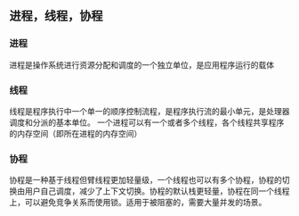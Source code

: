 ## 进程，线程，协程

### 进程
进程是操作系统进行资源分配和调度的一个独立单位，是应用程序运行的载体

### 线程
线程是程序执行中一个单一的顺序控制流程，是程序执行流的最小单元，是处理器调度和分派的基本单位。
一个进程可以有一个或者多个线程，各个线程共享程序的内存空间（即所在进程的内存空间）

### 协程
协程是一种基于线程但臂线程更加轻量级，一个线程也可以有多个协程，协程的切换由用户自己调度，减少了上下文切换。协程的默认栈更轻量，协程在同一个线程上，可以避免竞争关系而使用锁。适用于被阻塞的，需要大量并发的场景。
